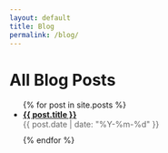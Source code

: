 ```yaml
---
layout: default
title: Blog
permalink: /blog/
---
```


<h1>All Blog Posts</h1>

<ul>
  {% for post in site.posts %}
    <li style="margin-bottom: 0.75em;">
      <a href="{{ post.url }}" style="font-weight: bold;">{{ post.title }}</a><br />
      <span style="color: #666;">{{ post.date | date: "%Y-%m-%d" }}</span>
    </li>
  {% endfor %}
</ul>
